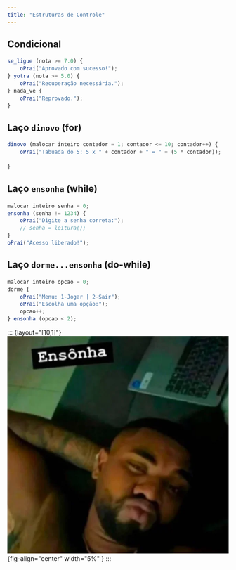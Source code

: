 ```yaml
---
title: "Estruturas de Controle"
---
```

## Condicional

```js
se_ligue (nota >= 7.0) {
    oPrai("Aprovado com sucesso!");
} yotra (nota >= 5.0) {
    oPrai("Recuperação necessária.");
} nada_ve {
    oPrai("Reprovado.");
}
```

## Laço `dinovo` (for)

```js
dinovo (malocar inteiro contador = 1; contador <= 10; contador++) {
    oPrai("Tabuada do 5: 5 x " + contador + " = " + (5 * contador));

}
```

## Laço `ensonha` (while)

```js
malocar inteiro senha = 0;
ensonha (senha != 1234) {
    oPrai("Digite a senha correta:");
    // senha = leitura();
}
oPrai("Acesso liberado!");
```

## Laço `dorme...ensonha` (do-while)

```js
malocar inteiro opcao = 0;
dorme {
    oPrai("Menu: 1-Jogar | 2-Sair");
    oPrai("Escolha uma opção:");
    opcao++;
} ensonha (opcao < 2);
```
::: {layout="[10,1]"}
![](/images/ensonha.png){fig-align="center" width="5%" }
:::